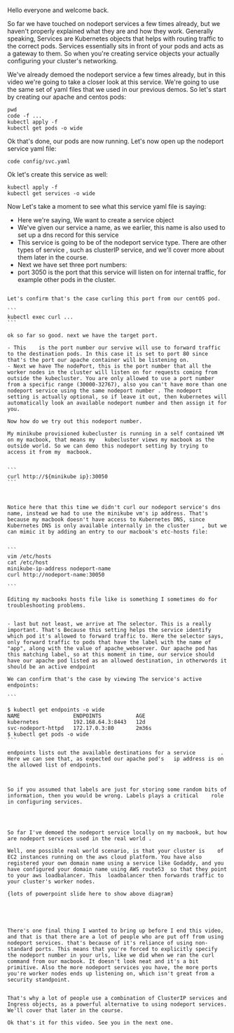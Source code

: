 Hello everyone and welcome back. 

So far we have touched on nodeport services a few times already, but we haven't properly explained what they are and how they work. Generally speaking, Services are Kubernetes objects that helps with routing traffic to the correct pods. Services essentially sits in front of your pods and acts as a gateway to them. So when you're creating service objects your actually configuring your cluster's networking. 

We've already demoed the nodeport service a few times already, but in this video we're going to take a closer look at this service. We're going to use the same set of yaml files that we used in our previous demos. So let's start by creating our apache and centos pods:

```
pwd 
code -f ...
kubectl apply -f 
kubectl get pods -o wide
```

Ok that's done, our pods are now running. Let's now  open up the nodeport service yaml file:

```
code config/svc.yaml
```

Ok let's create this service as well:

```
kubectl apply -f 
kubectl get services -o wide
```

Now Let's take a moment  to see what this service yaml   file is saying:

- Here we're saying, We want to create a service object 
- We've given our service a name, as we earlier, this name is also used to set up a dns record for this service      
- This service is going to be of the nodeport service type. There are other types of service   , such as clusterIP service, and we'll cover more about them later in the course. 
- Next we have set three port numbers:
-  port 3050 is the port that this service will listen on for internal traffic, for example other pods in the cluster.
````

Let's confirm that's the case curling this port from our centOS pod.

```
kubectl exec curl ...
```

ok so far so good. next we have the target port. 

- This    is the port number our servive will use to forward traffic to the destination pods. In this case it is set to port 80 since that's the port our apache container will be listening on. 
- Next we have The nodePort, this is the port number that all the worker nodes in the cluster will listen on for requests coming from outside the kubecluster. You are only allowed to use a port number from a specific range (30000-32767), also you can't have more than one nodeport service using the same nodeport number . The nodeport  setting is actually optional, so if leave it out, then kubernetes will  automatically look an available nodeport number and then assign it for you.  

Now how do we try out this nodeport number. 

My minikube provisioned kubecluster is running in a self contained VM on my macbook, that means my   kubecluster views my macbook as the outside world. So we can demo this nodeport setting by trying to access it from my  macbook.


```
curl http://${minikube ip}:30050
```



Notice here that this time we didn't curl our nodeport service's dns name, instead we had to use the minikube vm's ip address. That's because my macbook doesn't have access to Kubernetes DNS, since Kubernetes DNS is only available internally in the cluster    , but we can mimic it by adding an entry to our macbook's etc-hosts file:


```
vim /etc/hosts
cat /etc/host
minikube-ip-address nodeport-name  
curl http://nodeport-name:30050

```

Editing my macbooks hosts file like is something I sometimes do for troubleshooting problems.  


- last but not least, we arrive at The selector. This is a really important. That's Because this setting helps the service identify which pod it's allowed to forward traffic to. Here the selector says, only forward traffic to pods that have the label with the name of "app", along with the value of apache_webserver. Our apache pod has this matching label, so at this moment in time, our service should have our apache pod listed as an allowed destination, in otherwords it should be an active endpoint

We can confirm that's the case by viewing The service's active endpoints:

```

$ kubectl get endpoints -o wide
NAME                 ENDPOINTS           AGE
kubernetes           192.168.64.3:8443   12d
svc-nodeport-httpd   172.17.0.3:80       2m36s
$ kubectl get pods -o wide
```

endpoints lists out the available destinations for a service        . Here we can see that, as expected our apache pod's   ip address is on the allowed list of endpoints. 


 
So if you assumed that labels are just for storing some random bits of information, then you would be wrong. Labels plays a critical    role in configuring services.




So far I've demoed the nodeport service locally on my macbook, but how are nodeport services used in the real world .  

Well, one possible real world scenario, is that your cluster is    of EC2 instances running on the aws cloud platform. You have also registered your own domain name using a service like Godaddy, and you have configured your domain name using AWS route53  so that they point to your aws loadbalancer. This  loadbalancer then forwards traffic to your cluster's worker nodes. 

{lots of powerpoint slide here to show above diagram}





There's one final thing I wanted to bring up before I end this video, and that is that there are a lot of people who are put off from using   nodeport services. that's because of it's reliance of using non-standard ports. This means that you're forced to explicitly specify the nodeport number in your urls, like we did when we ran the curl command from our macbook. It doesn't look neat and it's a bit primitive. Also the more nodeport services you have, the more ports you're worker nodes ends up listening on, which isn't great from a security standpoint. 


That's why a lot of people use a combination of ClusterIP services and Ingress objects, as a powerful alternative to using nodeport services. We'll cover that later in the course. 

Ok that's it for this video. See you in the next one. 
  